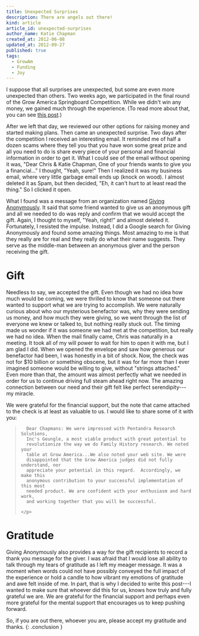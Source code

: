 ```yaml
---
title: Unexpected Surprises
description: There are angels out there!
kind: article
article_id: unexpected-surprises
author_name: Katie Chapman
created_at: 2012-06-08
updated_at: 2012-09-27
published: true
tags:
  - GrowAm
  - Funding
  - Joy
---
```


I suppose that all surprises are unexpected, but some are even more unexpected
than others. Two weeks ago, we participated in the final round of the
Grow America Springboard Competition. While we didn't win any money, we gained
much through the experience. (To read more about that, you can see [this
post](/blog/ill-take-door-number).)

After we left that day, we reviewed our other options for raising money and
started making plans. Then came an unexpected surprise. Two days after the
competition I received an interesting email. It reminded me of half a dozen
scams where they tell you that you have won some great prize and all you need
to do is share every piece of your personal and financial information in order
to get it.  What I could see of the email without opening it was, "Dear Chris &
Katie Chapman, One of your friends wants to give you a financial..."  I thought,
"Yeah, sure!"  Then I realized it was my business email, where very little
garbage email ends up (knock on wood). I almost deleted it as Spam, but then
decided, "Eh, it can't hurt to at least read the thing." So I clicked it open.

<!--MORE-->

What I found was a message from an organization named [Giving Anonymously](http://givinganon.org/).
It said that some friend wanted to give us an anonymous gift and all we needed
to do was reply and confirm that we would accept the gift. Again, I thought to
myself, "Yeah, right!" and almost deleted it. Fortunately, I resisted the
impulse. Instead, I did a Google search for Giving Anonymously and found some
amazing things. Most amazing to me is that they really are for real and they
really do what their name suggests. They serve as the middle-man between an
anonymous giver and the person receiving the gift.

# Gift

Needless to say, we accepted the gift. Even though we had no idea how much
would be coming, we were thrilled to know that someone out there wanted to
support what we are trying to accomplish. We were naturally curious about who
our mysterious benefactor was, why they were sending us money, and how much
they were giving, so we went through the list of everyone we knew or talked to,
but nothing really stuck out. The timing made us wonder if it was someone we
had met at the competition, but really we had no idea. When the mail finally
came, Chris was naturally in a meeting. It took all of my will power to wait
for him to open it with me, but I am glad I did. When we opened the envelope
  and saw how generous our benefactor had been, I was honestly in a bit of
  shock.  Now, the check was not for $10 billion or something obscene, but it
  was for far more than I ever imagined someone would be willing to give,
  without "strings attached." Even more than that, the amount was almost
  perfectly what we needed in order for us to continue driving full steam ahead
  right now. The amazing connection between our need and their gift felt like
  perfect serendipity---my miracle.

We were grateful for the financial support, but the note that came attached to
the check is at least as valuable to us. I would like to share some of it with
you:

<div class="bq grab">
  <blockquote>
    <p>

      Dear Chapmans: We were impressed with Pentandra Research Solutions,
      Inc's Geungle, a most viable product with great potential to
      revolutionize the way we do Family History research. We noted your
      table at Grow America...We also noted your web site. We were
      disappointed that the Grow America judges did not fully understand, nor
      appreciate your potential in this regard.  Accordingly, we make this
      anonymous contribution to your successful implementation of this most
      needed product. We are confident with your enthusiasm and hard work,
      and working together that you will be successful.

    </p>
  </blockquote>
</div>

# Gratitude

Giving Anonymously also provides a way for the gift recipients to record a
thank you message for the giver. I was afraid that I would lose all ability to
talk through my tears of gratitude as I left my meager message. It was a moment
when words could not have possibly conveyed the full impact of the experience
or hold a candle to how vibrant my emotions of gratitude and awe felt inside of
me. In part, that is why I decided to write this post---I wanted to make sure
that whoever did this for us, knows how truly and fully grateful we are. We are
grateful for the financial support and perhaps even more grateful for the
mental support that encourages us to keep pushing forward.

So, if you are out there, whoever you are, please accept my gratitude and
thanks.
{: .conclusion }
